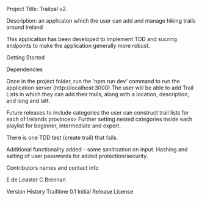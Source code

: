 Project Title: Trailpal v2.

Description: an applicaton which the user can add and manage hiking trails around Ireland

This application has been developed to implement TDD and sucring endpoints to make the application generally more robust.

Getting Started

Dependencies

Once in the project folder, run the 'npm run dev' command to run the application server (http://localhost:3000) The user will be able to add Trail Lists in which they can add their trails, along with a location, description, and long and latt.

Future releases to include categories the user can construct trail lists for each of Irelands provinces> Further setting nested categories inside each playlist for beginner, intermediate and expert.

There is one TDD test (create trail) that fails.

Additional functionality added - some sanitisation on input.
Hashing and salting of user passwords for added protection/security.

Contributors names and contact info

E de Leaster C Brennan

Version History Trailtime 0.1 Initial Release License
